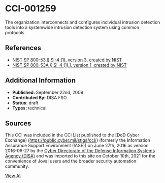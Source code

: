 # CCI-001259

The organization interconnects and configures individual intrusion detection tools into a systemwide intrusion detection system using common protocols.

## References ##

* [NIST SP 800-53 § SI-4 (1), version 3, created by NIST](http://csrc.nist.gov/publications/PubsSPs.html)
* [NIST SP 800-53A § SI-4 (1).1, version 1, created by NIST](http://csrc.nist.gov/publications/PubsSPs.html)


## Additional Information ##

* **Published:** September 22nd, 2009
* **Contributed By:** DISA FSO
* **Status:** draft
* **Types:** technical

## Sources ##

This CCI was included in the CCI List published to the [DoD Cyber Exchange]
(https://public.cyber.mil/stigs/cci/) (formerly the Information Assurance Support Environment
(IASE)) on June 27th, 2016 as version 2016-06-27 by the [Cyber Directorate of the Defense 
Information Systems Agency (DISA)](https://public.cyber.mil/about-cyber/) and was imported to 
this site on October 10th, 2021 for the convenience of Joval users and the broader security automation community.

[View All](../README.md)
